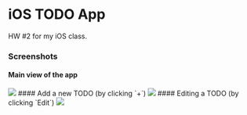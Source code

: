 iOS TODO App
============

HW #2 for my iOS class.

### Screenshots

#### Main view of the app
<img src="https://raw.github.com/susutou/to-do-app/master/screenshot/to-do-main.png" />
#### Add a new TODO (by clicking `+`)
<img src="https://raw.github.com/susutou/to-do-app/master/screenshot/to-do-add.png" />
#### Editing a TODO (by clicking `Edit`)
<img src="https://raw.github.com/susutou/to-do-app/master/screenshot/to-do-edit.png" />
